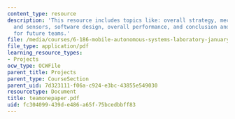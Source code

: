 ```yaml
---
content_type: resource
description: 'This resource includes topics like: overall strategy, mechanical design
  and sensors, software design, overall performance, and conclusion and suggestion
  for future teams.'
file: /media/courses/6-186-mobile-autonomous-systems-laboratory-january-iap-2005/fc304099439de486a65f75bcedbbff83_teamonepaper.pdf
file_type: application/pdf
learning_resource_types:
- Projects
ocw_type: OCWFile
parent_title: Projects
parent_type: CourseSection
parent_uid: 7d323111-f06a-c924-e3bc-43855e549030
resourcetype: Document
title: teamonepaper.pdf
uid: fc304099-439d-e486-a65f-75bcedbbff83
---
```

